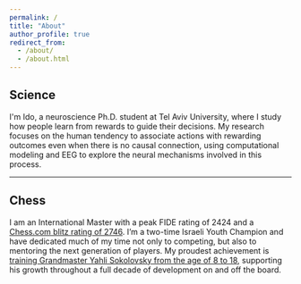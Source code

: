 ```yaml
---
permalink: /
title: "About"
author_profile: true
redirect_from: 
  - /about/
  - /about.html
---
```


## Science

I'm Ido, a neuroscience Ph.D. student at Tel Aviv University, where I study how people learn from rewards to guide their decisions. My research focuses on the human tendency to associate actions with rewarding outcomes even when there is no causal connection, using computational modeling and EEG to explore the neural mechanisms involved in this process.

---

## Chess

I am an International Master with a peak FIDE rating of 2424 and a [Chess.com blitz rating of 2746](https://www.chess.com/member/idobenartzi). I’m a two-time Israeli Youth Champion and have dedicated much of my time not only to competing, but also to mentoring the next generation of players. My proudest achievement is [training Grandmaster Yahli Sokolovsky from the age of 8 to 18](https://medium.com/@ido-iba/from-an-amateur-chess-player-to-europes-1-3e174ed9d4f4), supporting his growth throughout a full decade of development on and off the board.

